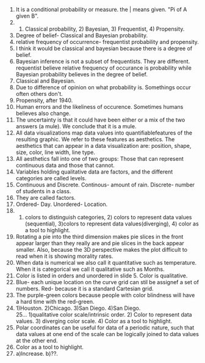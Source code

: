 1. It is a conditional probability or measure. the | means given.  "Pi of A given B".  
2. 1) Classical probability, 2) Bayesian, 3) Frequentist, 4) Propensity.  
3. Degree of belief- Classical and Bayesian probability.  
4. relative frequency of occurrence- frequentist probability and propensity.  
5. I think it would be classical and bayesian because there is a degree of belief.  
6. Bayesian inference is not a subset of frequentists. They are different. requentist believe relative frequency of occurance is probability while Bayesian probability believes in the degree of belief.
7. Classical and Bayesian.
8. Due to difference of opinion on what probability is. Somethings occur often others don't.   
9. Propensity, after 1940.  
10. Human errors and the likeliness of occurence. Sometimes humans believes also change.  
11. The uncertainty is that it could have been either or a mix of the two answers (a mule). We conclude that it is a mule.  
12. All data visualizations map data values into quantifiablefeatures of the resulting graphic. We refer to these features as aesthetics. The aesthetics that can appear in a data visualization are: position, shape, size, color, line width, line type.  
13. All aesthetics fall into one of two groups: Those that can represent continuous data and those that cannot.  
14. Variables holding qualitative data are factors, and the different categories are called levels.    
15. Continuous and Discrete. Continous- amount of rain. Discrete- number of students in a class.   
16. They are called factors.  
17. Ordered- Day. Unordered- Location.  
18. 1) colors to distinguish categories, 2) colors to represent data values (sequential), 3)colors to represent data values(diverging), 4) color as a tool to highlight.
19. Rotating a pie into the third dimension makes pie slices in the front appear larger than they really are and pie slices in the back appear smaller. Also, because the 3D perspective makes the plot difficult to read when it is showing morality rates.  
20. When data is numerical we also call it quantitative such as temperature. When it is categorical we call it qualitative such as Months.
21. Color is listed in orders and unordered in slide 5. Color is qualitative.  
22. Blue- each unique location on the curve grid can stil be assignef a set of numbers. Red- because it is a standard Cartesian grid.
23. The purple-green colors because people with color blindness will have a hard time with the red-green.  
24. 1)Houston. 2)Chicago. 3)San Diego. 4)San Diego.  
25... 1)qualitative color scale/intrinsic order. 2) Color to represent data values. 3) diverging
color scale. 4) Color as a tool to highlight.  
26. Polar coordinates can be useful for data of a periodic nature, such that data values at one end of the scale can be logically joined to data values at the other end. 
27. Color as a tool to highlight.  
28. a)Increase. b)??.


